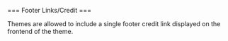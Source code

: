 === Footer Links/Credit ===

Themes are allowed to include a single footer credit link displayed on the frontend of the theme. 
